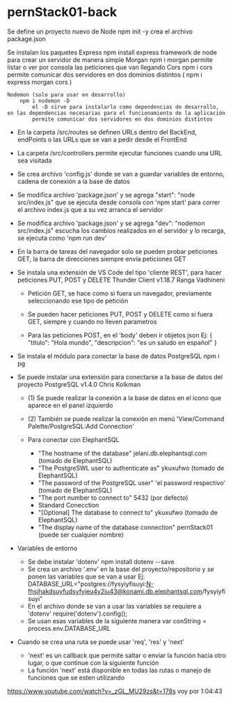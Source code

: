 # pernStack01-back

Se define un proyecto nuevo de Node
    npm init -y
        crea el archivo package.json

Se instalan los paquetes
    Express
        npm install express
            framework de node para crear un servidor de manera simple
    Morgan
        npm i morgan
            permite listar o ver por consola las peticiones que van llegando
    Cors
        npm i cors
            permite comunicar dos servidores en dos dominios distintos
    ( npm i express morgan cors )

    Nodemon (solo para usar en desarrollo)
        npm i nodemon -D
            el -D sirve para instalarlo como dependencias de desarrollo, en las dependencias necesarias para el funcionamiento de la aplicación
            permite comunicar dos servidores en dos dominios distintos

- En la carpeta /src/routes se definen URLs dentro del BackEnd, endPoints o las URLs que se van a pedir desde el FrontEnd

- La carpeta /src/controllers permite ejecutar funciones cuando una URL sea visitada

- Se crea archivo 'config.js' donde se van a guardar variables de entorno, cadena de conexión a la base de datos

- Se modifica archivo 'package.json' y se agrega
    "start": "node src/index.js"
        que se ejecuta desde consola con 'npm start' para correr el archivo index.js que a su vez arranca el servidor

- Se modifica archivo 'package.json' y se agrega
    "dev": "nodemon src/index.js"
        escucha los cambios realizados en el servidor y lo recarga, se ejecuta como 'npm run dev'

- En la barra de tareas del navegador solo se pueden probar peticiones GET, la barra de direcciones siempre envía peticiones GET

- Se instala una extensión de VS Code del tipo 'cliente REST', para hacer peticiones PUT, POST y DELETE
    Thunder Client
    v1.18.7
    Ranga Vadhineni

    - Petición GET, se hace como si fuera un navegador, previamente seleccionando ese tipo de petición
    - Se pueden hacer peticiones PUT, POST y DELETE como si fuera GET, siempre y cuando no lleven parametros

    - Para las peticiones POST, en el 'body' deben ir objetos json
        Ej:
            {
                "titulo": "Hola mundo",
                "descripcion": "es un saludo en español"
            }

- Se instala el módulo para conectar la base de datos PostgreSQL
    npm i pg

- Se puede instalar una extensión para conectarse a la base de datos del proyecto
    PostgreSQL
    v1.4.0
    Chris Kolkman

    - (1) Se puede realizar la conexión a la base de datos en el icono que aparece en el panel izquierdo
    - (2) También se puede realizar la conexión en menú 'View/Command Palette/PostgreSQL:Add Connection'

    - Para conectar con ElephantSQL
        - "The hostname of the database"
            jelani.db.elephantsql.com   (tomado de ElephantSQL)
        - "The PostgreSWL user to authenticate as"
            ykuxufwo        (tomado de ElephantSQL)
        - "The password of the PostgreSQL user"
            'el password respectivo'    (tomado de ElephantSQL)
        - "The port number to connect to"
            5432 (por defecto)
        - Standard Conecction
        - "[Optional] The database to connect to"
            ykuxufwo        (tomado de ElephantSQL)
        - "The display name of the database connection"
            pernStack01     (puede ser cualquier nombre)

- Variables de entorno
    - Se debe instalar 'dotenv'
        npm install dotenv --save
    - Se crea un archivo '.env' en la base del proyecto/repositorio y se ponen las variables que se van a usar
        Ej:
            DATABASE_URL="postgres://fysyiyfisuyi:N-fhsjhakdsuyfudsyfyieu4y2iu43@konami.db.elephantsql.com/fysyiyfisuyi"
    - En el archivo donde se van a usar las variables se requiere a 'dotenv'
        require('dotenv').config();
    - Se usan esas variables de la siguiente manera
        var conString = process.env.DATABASE_URL

- Cuando se crea una ruta se puede usar 'req', 'res' y 'next'
    - 'next' es un callback que permite saltar o enviar la función hacia otro lugar, o que continue con la siguiente función
    - La función 'next' está disponible en todas las rutas o manejo de funciones que se esten utilizando

https://www.youtube.com/watch?v=_zGL_MU29zs&t=178s
voy por 1:04:43